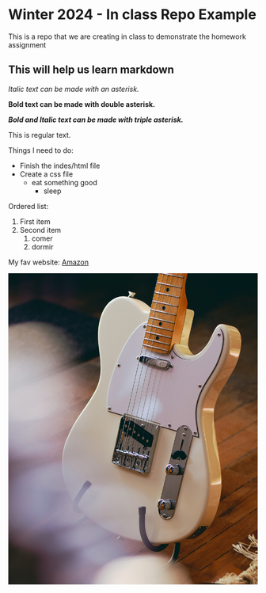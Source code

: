 # Winter 2024 - In class Repo Example
This is a repo that we are creating in class to demonstrate the homework assignment
## This will help us learn markdown
*Italic text can be made with an asterisk.*

**Bold text can be made with double asterisk.**

***Bold and Italic text can be made with triple asterisk.***

This is regular text.

Things I need to do:
- Finish the indes/html file
- Create a css file
  - eat something good
    - sleep

Ordered list:
1. First item
2. Second item
   1. comer
   2. dormir

My fav website:
[Amazon](http://www.amazon.ca)

![Fender Telecaster](images/tele.jpg)